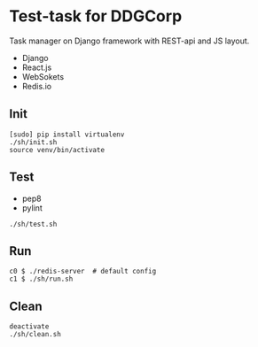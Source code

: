 # Test-task for DDGCorp

Task manager on Django framework with REST-api and JS layout.

* Django
* React.js
* WebSokets
* Redis.io


## Init
```
[sudo] pip install virtualenv
./sh/init.sh
source venv/bin/activate
```

## Test
* pep8
* pylint
```
./sh/test.sh
```

## Run
```
c0 $ ./redis-server  # default config
c1 $ ./sh/run.sh
```

## Clean
```
deactivate
./sh/clean.sh
```
